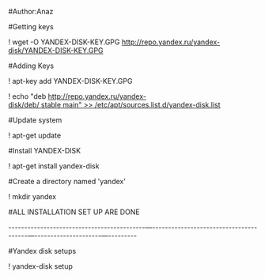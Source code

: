 

#Author:Anaz

#Getting keys

! wget -O YANDEX-DISK-KEY.GPG http://repo.yandex.ru/yandex-disk/YANDEX-DISK-KEY.GPG

#Adding Keys

! apt-key add YANDEX-DISK-KEY.GPG

! echo "deb http://repo.yandex.ru/yandex-disk/deb/ stable main" >> /etc/apt/sources.list.d/yandex-disk.list

#Update system 

! apt-get update

#Install YANDEX-DISK

! apt-get install yandex-disk

#Create a directory named 'yandex' 

! mkdir yandex

#ALL INSTALLATION SET UP ARE DONE

-------------------------------------------—---------------------------------------—---------------------—---------

#Yandex disk setups

! yandex-disk setup 
